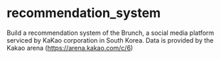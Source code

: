 # recommendation_system

Build a recommendation system of the Brunch, a social media platform serviced by KaKao corporation in South Korea.
Data is provided by the Kakao arena (https://arena.kakao.com/c/6)
